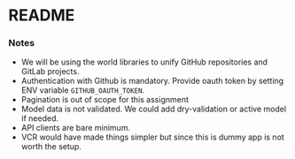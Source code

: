 # README

### Notes

* We will be using the world libraries to unify GitHub repositories and GitLab projects.
* Authentication with Github is mandatory. Provide oauth token by setting ENV variable `GITHUB_OAUTH_TOKEN`.
* Pagination is out of scope for this assignment
* Model data is not validated. We could add dry-validation or active model if needed.
* API clients are bare minimum.
* VCR would have made things simpler but since this is dummy app is not worth the setup.
